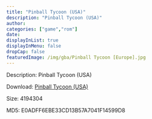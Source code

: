 ```yaml
---
title: "Pinball Tycoon (USA)"
description: "Pinball Tycoon (USA)"
author: 
categories: ["game","rom"]
date: 
displayInList: true
displayInMenu: false
dropCap: false
featuredImage: /img/gba/Pinball Tycoon [Europe].jpg
---
```


Description: Pinball Tycoon (USA)

Download: <a style="text-decoration:underline;" href="https://mega.nz/#!nLAmCK6J!PaZAttNhOoJVdGp0qGVzjWHfFldb_9XA7CKV48Yz608" target = "_blank" rel = "nofollow" > Pinball Tycoon (USA)</a>

Size: 4194304

MD5: E0ADFF6EBE33CD13B57A7041F14599D8

